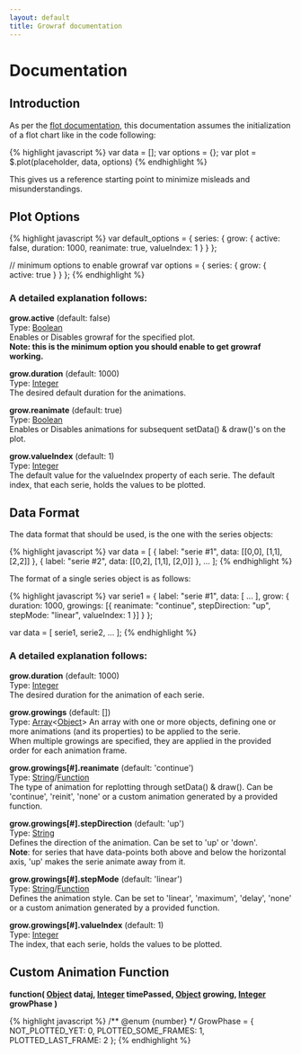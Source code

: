 ```yaml
---
layout: default
title: Growraf documentation
---
```


# Documentation

## Introduction

As per the [flot documentation](https://github.com/flot/flot/blob/master/API.md#introduction),
this documentation assumes the initialization of a flot chart like in the code following:

{% highlight javascript %}
var data = [];
var options = {};
var plot = $.plot(placeholder, data, options)
{% endhighlight %}

This gives us a reference starting point to minimize misleads and misunderstandings.

## Plot Options

{% highlight javascript %}
var default_options = {
    series: {
        grow: {
            active: false,
            duration: 1000,
            reanimate: true,
            valueIndex: 1
        }
    }
};

// minimum options to enable growraf
var options = {
    series: {
        grow: {
            active: true
        }
    }
};
{% endhighlight %}

### A detailed explanation follows:

**grow.active** (default: false)  
Type: [Boolean](http://api.jquery.com/Types/#Boolean_Default)  
Enables or Disables growraf for the specified plot.  
**Note: this is the minimum option you should enable to get growraf working.**  

**grow.duration** (default: 1000)  
Type: [Integer](http://api.jquery.com/Types/#Integer)  
The desired default duration for the animations.  

**grow.reanimate** (default: true)  
Type: [Boolean](http://api.jquery.com/Types/#Boolean_Default)  
Enables or Disables animations for subsequent setData() & draw()'s on the plot.  

**grow.valueIndex** (default: 1)  
Type: [Integer](http://api.jquery.com/Types/#Integer)  
The default value for the valueIndex property of each serie. The default index, that each serie, holds the values to be plotted.  


## Data Format

The data format that should be used, is the one with the series objects:

{% highlight javascript %}
var data = [
    { label: "serie #1", data: [[0,0], [1,1], [2,2]] },
    { label: "serie #2", data: [[0,2], [1,1], [2,0]] },
    ...
];
{% endhighlight %}

The format of a single series object is as follows:

{% highlight javascript %}
var serie1 = {
    label: "serie #1",
    data: [ ... ],
    grow: {
        duration: 1000,
        growings: [{
            reanimate: "continue",
            stepDirection: "up",
            stepMode: "linear",
            valueIndex: 1
        }]
    }
};

var data = [ serie1, serie2, ... ];
{% endhighlight %}


### A detailed explanation follows:


**grow.duration** (default: 1000)  
Type: [Integer](http://api.jquery.com/Types/#Integer)  
The desired duration for the animation of each serie.  

**grow.growings** (default: \[\])  
Type: [Array](http://api.jquery.com/Types/#Array.3CType.3E_Notation)<[Object](http://api.jquery.com/Types/#Object)>
An array with one or more objects, defining one or more animations (and its properties) to be applied to the serie.  
When multiple growings are specified, they are applied in the provided order for each animation frame.  

**grow.growings\[#\].reanimate** (default: 'continue')  
Type: [String](http://api.jquery.com/Types/#String)/[Function](http://api.jquery.com/Types/#Function)  
The type of animation for replotting through setData() & draw(). Can be 'continue', 'reinit', 'none' or a custom animation generated by a provided function.  

**grow.growings\[#\].stepDirection** (default: 'up')  
Type: [String](http://api.jquery.com/Types/#String)  
Defines the direction of the animation. Can be set to 'up' or 'down'.  
**Note**: for series that have data-points both above and below the horizontal axis, 'up' makes the serie animate away from it.  

**grow.growings\[#\].stepMode** (default: 'linear')  
Type: [String](http://api.jquery.com/Types/#String)/[Function](http://api.jquery.com/Types/#Function)  
Defines the animation style. Can be set to 'linear', 'maximum', 'delay', 'none' or a custom animation generated by a provided function.  

**grow.growings\[#\].valueIndex** (default: 1)  
Type: [Integer](http://api.jquery.com/Types/#Integer)  
The index, that each serie, holds the values to be plotted.  


## Custom Animation Function

**function(
[Object](http://api.jquery.com/Types/#Object) dataj,
[Integer](http://api.jquery.com/Types/#Integer) timePassed,
[Object](http://api.jquery.com/Types/#Object) growing,
[Integer](http://api.jquery.com/Types/#Integer) growPhase )**  

{% highlight javascript %}
/** @enum {number} */
GrowPhase = {
    NOT_PLOTTED_YET: 0,
    PLOTTED_SOME_FRAMES: 1,
    PLOTTED_LAST_FRAME: 2
};
{% endhighlight %}
